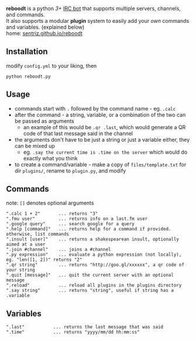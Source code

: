 **reboodt** is a python *3+* [IRC bot](http://en.wikipedia.org/wiki/IRC_bot) that supports multiple servers, channels, and commands.  
It also supports a modular **plugin** system to easily add your *own* commands and variables. (explained below)  
home: [sentriz.github.io/reboodt](http://sentriz.github.io/reboodt)

Installation
-----------
modify `config.yml` to your liking, then

    python reboodt.py
    
Usage
-----------
- commands start with `.` followed by the command name - eg. `.calc`
- after the command - a string, variable, or a combination of the two can be passed as arguments
  - an example of this would be `.qr .last`, which would generate a QR code of that last message said in the channel
- the arguments don't have to be just a string or just a variable either, they can be mixed up
  - eg. `.say the current time is .time on the server` which would do exactly what you think
- to create a command/variable - make a copy of `files/template.txt` for dir `plugins/`, rename to `plugin.py`, and modify


Commands
-----------
note: `[]` denotes optional arguments

    ".calc 1 + 2"       ... returns "3"
    ".fmu user"         ... returns info on a last.fm user
    ".google query"     ... search google for a query
    ".help [command]"   ... returns help for a command if provided. otherwise, list commands
    ".insult [user]"    ... returns a shakespearean insult, optionally aimed at a user
    ".join #channel"    ... joins a #channel
    ".py expression"    ... evaluate a python expression (not locally), eg. "len([1, 2])" returns "2"
    ".qr string"        ... returns "http://goo.gl/xxxxxx", a qr code of your string
    ".quit [message]"   ... quit the current server with an optional message
    ".reload"           ... reload all plugins in the plugins directory
    ".say string"       ... returns "string", useful if string has a .variable

Variables
-----------

    ".last"           ... returns the last message that was said
    ".time"           ... returns "yyyy/mm/dd hh:mm:ss"
